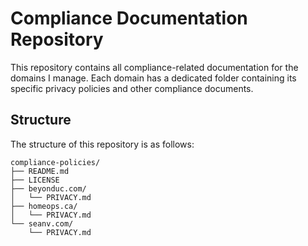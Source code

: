 # Compliance Documentation Repository

This repository contains all compliance-related documentation for the domains I manage.
Each domain has a dedicated folder containing its specific privacy policies and other compliance documents.

## Structure

The structure of this repository is as follows:

``` plaintext
compliance-policies/
├── README.md
├── LICENSE
├── beyonduc.com/
│   └── PRIVACY.md
├── homeops.ca/
│   └── PRIVACY.md
└── seanv.com/
    └── PRIVACY.md
```
